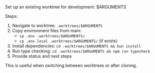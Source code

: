 Set up an existing worktree for development: $ARGUMENTS

Steps:
1. Navigate to worktree: `.worktrees/$ARGUMENTS`
2. Copy environment files from main:
   - `cp .env .worktrees/$ARGUMENTS/`
   - `cp .env.local .worktrees/$ARGUMENTS/` (if exists)
3. Install dependencies: `cd .worktrees/$ARGUMENTS && bun install`
4. Run type checking: `cd .worktrees/$ARGUMENTS && npm run typecheck`
5. Provide status and next steps

This is useful when switching between worktrees or after cloning.